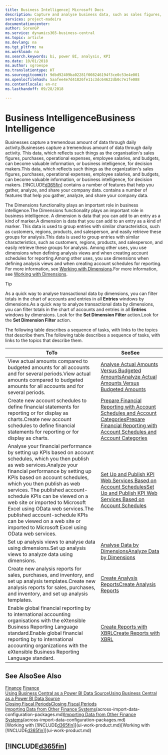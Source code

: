 ```yaml
---
title: Business Intelligence| Microsoft Docs
description: Capture and analyse business data, such as sales figures, purchases, operational expenses, employee salaries, and budgets, that can be valuable information for business intelligence or for decision making.
services: project-madeira
documentationcenter: 
author: SorenGP
ms.service: dynamics365-business-central
ms.topic: article
ms.devlang: na
ms.tgt_pltfrm: na
ms.workload: na
ms.search.keywords: bi, power BI, analysis, KPI
ms.date: 10/01/2018
ms.author: sgroespe
ms.translationtype: HT
ms.sourcegitcommit: 9dbd92409ba02281f008246194f3ce0c53e4e001
ms.openlocfilehash: 5aafee4e7d41826fe11c3dc64622db0c7e1fe088
ms.contentlocale: en-nz
ms.lasthandoff: 09/28/2018

---
```

# <a name="business-intelligence"></a><span data-ttu-id="b472f-103">Business Intelligence</span><span class="sxs-lookup"><span data-stu-id="b472f-103">Business Intelligence</span></span>
<span data-ttu-id="b472f-104">Businesses capture a tremendous amount of data through daily activity.</span><span class="sxs-lookup"><span data-stu-id="b472f-104">Businesses capture a tremendous amount of data through daily activity.</span></span> <span data-ttu-id="b472f-105">This data, which reflects such things as the organisation's sales figures, purchases, operational expenses, employee salaries, and budgets, can become valuable information, or business intelligence, for decision makers.</span><span class="sxs-lookup"><span data-stu-id="b472f-105">This data, which reflects such things as the organization's sales figures, purchases, operational expenses, employee salaries, and budgets, can become valuable information, or business intelligence, for decision makers.</span></span> [!INCLUDE[d365fin](includes/d365fin_md.md)] <span data-ttu-id="b472f-106">contains a number of features that help you gather, analyze, and share your company data.</span><span class="sxs-lookup"><span data-stu-id="b472f-106"> contains a number of features that help you gather, analyze, and share your company data.</span></span>

<span data-ttu-id="b472f-107">The Dimensions functionality plays an important role in business intelligence.</span><span class="sxs-lookup"><span data-stu-id="b472f-107">The Dimensions functionality plays an important role in business intelligence.</span></span> <span data-ttu-id="b472f-108">A dimension is data that you can add to an entry as a kind of marker.</span><span class="sxs-lookup"><span data-stu-id="b472f-108">A dimension is data that you can add to an entry as a kind of marker.</span></span> <span data-ttu-id="b472f-109">This data is used to group entries with similar characteristics, such as customers, regions, products, and salesperson, and easily retrieve these groups for analysis.</span><span class="sxs-lookup"><span data-stu-id="b472f-109">This data is used to group entries with similar characteristics, such as customers, regions, products, and salesperson, and easily retrieve these groups for analysis.</span></span> <span data-ttu-id="b472f-110">Among other uses, you use dimensions  when defining analysis views and when creating account schedules for reporting.</span><span class="sxs-lookup"><span data-stu-id="b472f-110">Among other uses, you use dimensions  when defining analysis views and when creating account schedules for reporting.</span></span> <span data-ttu-id="b472f-111">For more information, see [Working with Dimensions](finance-dimensions.md).</span><span class="sxs-lookup"><span data-stu-id="b472f-111">For more information, see [Working with Dimensions](finance-dimensions.md).</span></span>

> [!TIP]
> <span data-ttu-id="b472f-112">As a quick way to analyse transactional data by dimensions, you can filter totals in the chart of accounts and entries in all **Entries** windows by dimensions.</span><span class="sxs-lookup"><span data-stu-id="b472f-112">As a quick way to analyze transactional data by dimensions, you can filter totals in the chart of accounts and entries in all **Entries** windows by dimensions.</span></span> <span data-ttu-id="b472f-113">Look for the **Set Dimension Filter** action.</span><span class="sxs-lookup"><span data-stu-id="b472f-113">Look for the **Set Dimension Filter** action.</span></span>  

<span data-ttu-id="b472f-114">The following table describes a sequence of tasks, with links to the topics that describe them.</span><span class="sxs-lookup"><span data-stu-id="b472f-114">The following table describes a sequence of tasks, with links to the topics that describe them.</span></span>  

| <span data-ttu-id="b472f-115">To</span><span class="sxs-lookup"><span data-stu-id="b472f-115">To</span></span> | <span data-ttu-id="b472f-116">See</span><span class="sxs-lookup"><span data-stu-id="b472f-116">See</span></span> |
| --- | --- |
|<span data-ttu-id="b472f-117">View actual amounts compared to budgeted amounts for all accounts and for several periods.</span><span class="sxs-lookup"><span data-stu-id="b472f-117">View actual amounts compared to budgeted amounts for all accounts and for several periods.</span></span>|[<span data-ttu-id="b472f-118">Analyse Actual Amounts Versus Budgeted Amounts</span><span class="sxs-lookup"><span data-stu-id="b472f-118">Analyze Actual Amounts Versus Budgeted Amounts</span></span>](bi-how-analyze-actual-versus-budget.md)|
|<span data-ttu-id="b472f-119">Create new account schedules to define financial statements for reporting or for display as charts.</span><span class="sxs-lookup"><span data-stu-id="b472f-119">Create new account schedules to define financial statements for reporting or for display as charts.</span></span>|[<span data-ttu-id="b472f-120">Prepare Financial Reporting with Account Schedules and Account Categories</span><span class="sxs-lookup"><span data-stu-id="b472f-120">Prepare Financial Reporting with Account Schedules and Account Categories</span></span>](bi-how-work-account-schedule.md)|
|<span data-ttu-id="b472f-121">Analyse your financial performance by setting up KPIs based on account schedules, which you then publish as web services.</span><span class="sxs-lookup"><span data-stu-id="b472f-121">Analyze your financial performance by setting up KPIs based on account schedules, which you then publish as web services.</span></span> <span data-ttu-id="b472f-122">The published account-schedule KPIs can be viewed on a web site or imported to Microsoft Excel using OData web services.</span><span class="sxs-lookup"><span data-stu-id="b472f-122">The published account-schedule KPIs can be viewed on a web site or imported to Microsoft Excel using OData web services.</span></span>|[<span data-ttu-id="b472f-123">Set Up and Publish KPI Web Services Based on Account Schedules</span><span class="sxs-lookup"><span data-stu-id="b472f-123">Set Up and Publish KPI Web Services Based on Account Schedules</span></span>](bi-how-to-set-up-and-publish-kpi-web-services-based-on-account-schedules.md)|
|<span data-ttu-id="b472f-124">Set up analysis views to analyse data using dimensions.</span><span class="sxs-lookup"><span data-stu-id="b472f-124">Set up analysis views to analyze data using dimensions.</span></span>|[<span data-ttu-id="b472f-125">Analyse Data by Dimensions</span><span class="sxs-lookup"><span data-stu-id="b472f-125">Analyze Data by Dimensions</span></span>](bi-how-analyze-data-dimension.md)|
|<span data-ttu-id="b472f-126">Create new analysis reports for sales, purchases, and inventory, and set up analysis templates.</span><span class="sxs-lookup"><span data-stu-id="b472f-126">Create new analysis reports for sales, purchases, and inventory, and set up analysis templates.</span></span>|[<span data-ttu-id="b472f-127">Create Analysis Reports</span><span class="sxs-lookup"><span data-stu-id="b472f-127">Create Analysis Reports</span></span>](bi-how-create-analysis-views-reports.md)|
|<span data-ttu-id="b472f-128">Enable global financial reporting by to international accounting organisations with the eXtensible Business Reporting Language standard.</span><span class="sxs-lookup"><span data-stu-id="b472f-128">Enable global financial reporting by to international accounting organizations with the eXtensible Business Reporting Language standard.</span></span>|[<span data-ttu-id="b472f-129">Create Reports with XBRL</span><span class="sxs-lookup"><span data-stu-id="b472f-129">Create Reports with XBRL</span></span>](bi-create-reports-with-xbrl.md)|

## <a name="see-also"></a><span data-ttu-id="b472f-130">See Also</span><span class="sxs-lookup"><span data-stu-id="b472f-130">See Also</span></span>
<span data-ttu-id="b472f-131">[Finance](finance.md)  </span><span class="sxs-lookup"><span data-stu-id="b472f-131">[Finance](finance.md)  </span></span>  
[<span data-ttu-id="b472f-132">Using Business Central as a Power BI Data Source</span><span class="sxs-lookup"><span data-stu-id="b472f-132">Using Business Central as a Power BI Data Source</span></span>](across-how-use-financials-data-source-powerbi.md)  
[<span data-ttu-id="b472f-133">Closing Fiscal Periods</span><span class="sxs-lookup"><span data-stu-id="b472f-133">Closing Fiscal Periods</span></span>](year-close-years-periods.md)  
<span data-ttu-id="b472f-134">[Importing Data from Other Finance Systems](across-import-data-configuration-packages.md)(across-import-data-configuration-packages.md)</span><span class="sxs-lookup"><span data-stu-id="b472f-134">[Importing Data from Other Finance Systems](across-import-data-configuration-packages.md)(across-import-data-configuration-packages.md)</span></span>  
<span data-ttu-id="b472f-135">[Working with [!INCLUDE[d365fin](includes/d365fin_md.md)]](ui-work-product.md)</span><span class="sxs-lookup"><span data-stu-id="b472f-135">[Working with [!INCLUDE[d365fin](includes/d365fin_md.md)]](ui-work-product.md)</span></span>

## [!INCLUDE[d365fin](includes/free_trial_md.md)]  
 

